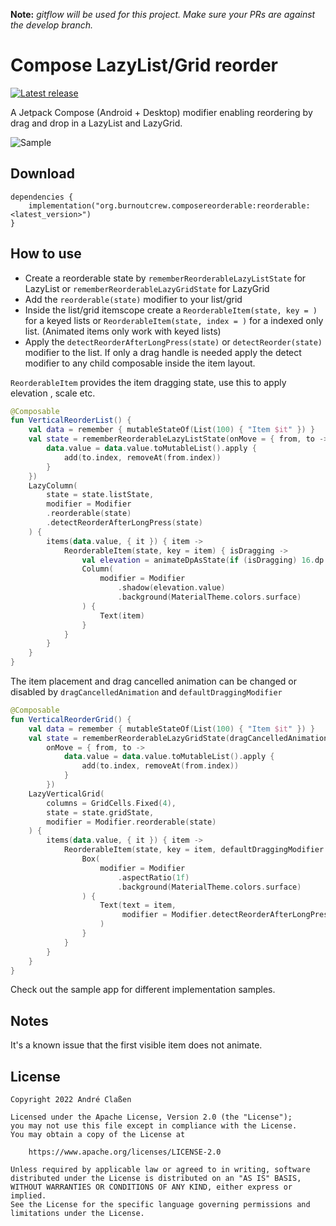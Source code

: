 **Note:** *gitflow will be used for this project. Make sure your PRs are against the develop
branch.*

# Compose LazyList/Grid reorder

[![Latest release](https://img.shields.io/github/v/release/aclassen/ComposeReorderable?color=brightgreen&label=latest%20release)](https://github.com/aclassen/ComposeReorderable/releases/latest)

A Jetpack Compose (Android + Desktop) modifier enabling reordering by drag and drop in a LazyList
and LazyGrid.

![Sample](readme/sample.gif)

## Download

```
dependencies {
    implementation("org.burnoutcrew.composereorderable:reorderable:<latest_version>")
}
```

## How to use

- Create a reorderable state by  `rememberReorderableLazyListState` for LazyList or
  `rememberReorderableLazyGridState` for LazyGrid
- Add the `reorderable(state)` modifier to your list/grid
- Inside the list/grid itemscope create a `ReorderableItem(state, key = )` for a keyed lists or
  `ReorderableItem(state, index = )` for a indexed only list. (Animated items only work with keyed
  lists)
- Apply the `detectReorderAfterLongPress(state)` or `detectReorder(state)` modifier to the list.
  If only a drag handle is needed apply the detect modifier to any child composable inside the item
  layout.

`ReorderableItem` provides the item dragging state, use this to apply elevation , scale etc.

```kotlin
@Composable
fun VerticalReorderList() {
    val data = remember { mutableStateOf(List(100) { "Item $it" }) }
    val state = rememberReorderableLazyListState(onMove = { from, to ->
        data.value = data.value.toMutableList().apply {
            add(to.index, removeAt(from.index))
        }
    })
    LazyColumn(
        state = state.listState,
        modifier = Modifier
        .reorderable(state)
        .detectReorderAfterLongPress(state)
    ) {
        items(data.value, { it }) { item ->
            ReorderableItem(state, key = item) { isDragging ->
                val elevation = animateDpAsState(if (isDragging) 16.dp else 0.dp)
                Column(
                    modifier = Modifier
                        .shadow(elevation.value)
                        .background(MaterialTheme.colors.surface)
                ) {
                    Text(item)
                }
            }
        }
    }
}

```

The item placement and drag cancelled animation can be changed or disabled by
`dragCancelledAnimation` and `defaultDraggingModifier`

```kotlin
@Composable
fun VerticalReorderGrid() {
    val data = remember { mutableStateOf(List(100) { "Item $it" }) }
    val state = rememberReorderableLazyGridState(dragCancelledAnimation = NoDragCancelledAnimation(),
        onMove = { from, to ->
            data.value = data.value.toMutableList().apply {
                add(to.index, removeAt(from.index))
            }
        })
    LazyVerticalGrid(
        columns = GridCells.Fixed(4),
        state = state.gridState,
        modifier = Modifier.reorderable(state)
    ) {
        items(data.value, { it }) { item ->
            ReorderableItem(state, key = item, defaultDraggingModifier = Modifier) { isDragging ->
                Box(
                    modifier = Modifier
                        .aspectRatio(1f)
                        .background(MaterialTheme.colors.surface)
                ) {
                    Text(text = item,
                         modifier = Modifier.detectReorderAfterLongPress(state)
                    )
                }
            }
        }
    }
}
```

Check out the sample app for different implementation samples.

## Notes

It's a known issue that the first visible item does not animate.

## License

```
Copyright 2022 André Claßen

Licensed under the Apache License, Version 2.0 (the "License");
you may not use this file except in compliance with the License.
You may obtain a copy of the License at

    https://www.apache.org/licenses/LICENSE-2.0

Unless required by applicable law or agreed to in writing, software
distributed under the License is distributed on an "AS IS" BASIS,
WITHOUT WARRANTIES OR CONDITIONS OF ANY KIND, either express or implied.
See the License for the specific language governing permissions and
limitations under the License.
```
